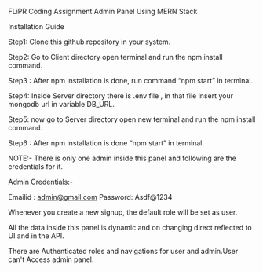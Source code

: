 FLiPR Coding Assignment Admin Panel Using MERN Stack

Installation Guide

Step1: Clone this github repository in your system.

Step2: Go to Client directory open terminal and run the npm install command.

Step3 : After npm installation is done, run command “npm start” in terminal.

Step4: Inside Server directory there is .env file , in that file insert your mongodb url in variable DB_URL.

Step5: now go to Server directory open new terminal and run the npm install command.

Step6 : After npm installation is done “npm start” in terminal.

NOTE:- There is only one admin inside this panel and following are the credentials for it.

Admin Credentials:-

Emailid : admin@gmail.com Password: Asdf@1234

Whenever you create a new signup, the default role will be set as user.

All the data inside this panel is dynamic and on changing direct reflected to UI and in the API.

There are Authenticated roles and navigations for user and admin.User can't Access admin panel.


